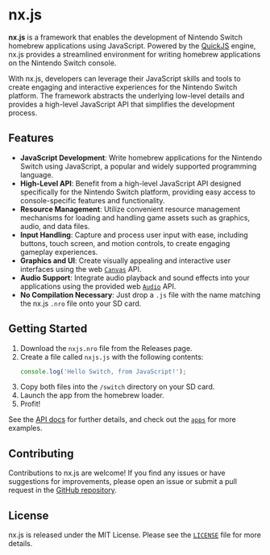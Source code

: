 # nx.js

**nx.js** is a framework that enables the development of Nintendo Switch
homebrew applications using JavaScript. Powered by the [QuickJS][] engine,
nx.js provides a streamlined environment for writing homebrew applications
on the Nintendo Switch console.

With nx.js, developers can leverage their JavaScript skills and tools to
create engaging and interactive experiences for the Nintendo Switch platform.
The framework abstracts the underlying low-level details and provides a
high-level JavaScript API that simplifies the development process.

## Features

-   **JavaScript Development**: Write homebrew applications for the Nintendo Switch using JavaScript, a popular and widely supported programming language.
-   **High-Level API**: Benefit from a high-level JavaScript API designed specifically for the Nintendo Switch platform, providing easy access to console-specific features and functionality.
-   **Resource Management**: Utilize convenient resource management mechanisms for loading and handling game assets such as graphics, audio, and data files.
-   **Input Handling**: Capture and process user input with ease, including buttons, touch screen, and motion controls, to create engaging gameplay experiences.
-   **Graphics and UI**: Create visually appealing and interactive user interfaces using the web [`Canvas`](https://developer.mozilla.org/en-US/docs/Web/API/Canvas_API) API.
-   **Audio Support**: Integrate audio playback and sound effects into your applications using the provided web [`Audio`](https://developer.mozilla.org/en-US/docs/Web/API/HTMLAudioElement/Audio) API.
-   **No Compilation Necessary**: Just drop a `.js` file with the name matching the nx.js `.nro` file onto your SD card.

## Getting Started

1. Download the `nxjs.nro` file from the Releases page.
1. Create a file called `nxjs.js` with the following contents:
    ```javascript
    console.log('Hello Switch, from JavaScript!');
    ```
1. Copy both files into the `/switch` directory on your SD card.
1. Launch the app from the homebrew loader.
1. Profit!

See the [API docs](./api.md) for further details, and check out the [`apps`](./apps) for more examples.

## Contributing

Contributions to nx.js are welcome! If you find any issues or have
suggestions for improvements, please open an issue or submit a
pull request in the [GitHub repository](https://github.com/TooTallNate/nx.js).

## License

nx.js is released under the MIT License. Please see
the [`LICENSE`](./LICENSE) file for more details.

[QuickJS]: https://bellard.org/quickjs/
